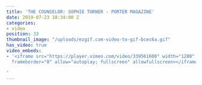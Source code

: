 ```yaml
---
title: 'THE COUNSELOR: SOPHIE TURNER - PORTER MAGAZINE'
date: 2019-07-23 18:34:00 Z
categories:
- video
position: 33
thumbnail_image: "/uploads/ezgif.com-video-to-gif-bcec6a.gif"
has_video: true
video_embeds:
- '<iframe src="https://player.vimeo.com/video/339561600" width="1280" height="720"
  frameborder="0" allow="autoplay; fullscreen" allowfullscreen></iframe>

'
---
```


